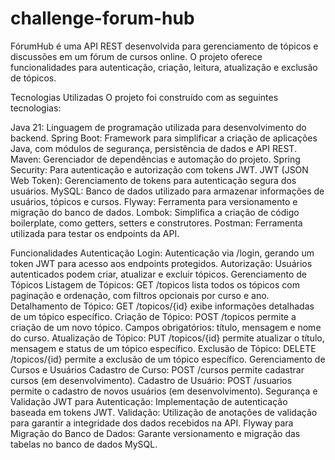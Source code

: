 # challenge-forum-hub

FórumHub é uma API REST desenvolvida para gerenciamento de tópicos e discussões em um fórum de cursos online.
O projeto oferece funcionalidades para autenticação, criação, leitura, atualização e exclusão de tópicos.

Tecnologias Utilizadas
O projeto foi construído com as seguintes tecnologias:

Java 21: Linguagem de programação utilizada para desenvolvimento do backend.
Spring Boot: Framework para simplificar a criação de aplicações Java, com módulos de segurança, persistência de dados e API REST.
Maven: Gerenciador de dependências e automação do projeto.
Spring Security: Para autenticação e autorização com tokens JWT.
JWT (JSON Web Token): Gerenciamento de tokens para autenticação segura dos usuários.
MySQL: Banco de dados utilizado para armazenar informações de usuários, tópicos e cursos.
Flyway: Ferramenta para versionamento e migração do banco de dados.
Lombok: Simplifica a criação de código boilerplate, como getters, setters e construtores.
Postman: Ferramenta utilizada para testar os endpoints da API.


Funcionalidades
Autenticação
Login: Autenticação via /login, gerando um token JWT para acesso aos endpoints protegidos.
Autorização: Usuários autenticados podem criar, atualizar e excluir tópicos.
Gerenciamento de Tópicos
Listagem de Tópicos: GET /topicos lista todos os tópicos com paginação e ordenação, com filtros opcionais por curso e ano.
Detalhamento de Tópico: GET /topicos/{id} exibe informações detalhadas de um tópico específico.
Criação de Tópico: POST /topicos permite a criação de um novo tópico. Campos obrigatórios: título, mensagem e nome do curso.
Atualização de Tópico: PUT /topicos/{id} permite atualizar o título, mensagem e status de um tópico específico.
Exclusão de Tópico: DELETE /topicos/{id} permite a exclusão de um tópico específico.
Gerenciamento de Cursos e Usuários
Cadastro de Curso: POST /cursos permite cadastrar cursos (em desenvolvimento).
Cadastro de Usuário: POST /usuarios permite o cadastro de novos usuários (em desenvolvimento).
Segurança e Validação
JWT para Autenticação: Implementação de autenticação baseada em tokens JWT.
Validação: Utilização de anotações de validação para garantir a integridade dos dados recebidos na API.
Flyway para Migração do Banco de Dados: Garante versionamento e migração das tabelas no banco de dados MySQL.